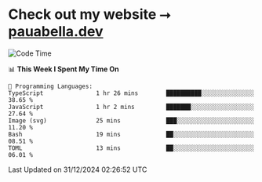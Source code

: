 # Check out my website ⭢ [pauabella.dev](https://pauabella.dev)

<!--START_SECTION:waka-->
![Code Time](http://img.shields.io/badge/Code%20Time-3%2C993%20hrs%2035%20mins-blue)

📊 **This Week I Spent My Time On** 

```text
💬 Programming Languages: 
TypeScript               1 hr 26 mins        ██████████░░░░░░░░░░░░░░░   38.65 % 
JavaScript               1 hr 2 mins         ███████░░░░░░░░░░░░░░░░░░   27.64 % 
Image (svg)              25 mins             ███░░░░░░░░░░░░░░░░░░░░░░   11.20 % 
Bash                     19 mins             ██░░░░░░░░░░░░░░░░░░░░░░░   08.51 % 
TOML                     13 mins             ██░░░░░░░░░░░░░░░░░░░░░░░   06.01 % 
```


 Last Updated on 31/12/2024 02:26:52 UTC
<!--END_SECTION:waka-->

